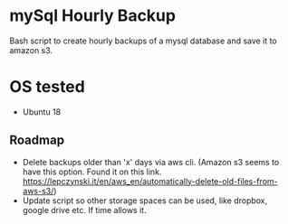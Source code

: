 # mySql Hourly Backup

Bash script to create hourly backups of a mysql database and save it to amazon s3.

# OS tested

- Ubuntu 18

## Roadmap

- Delete backups older than 'x' days via aws cli. (Amazon s3 seems to have this option. Found it on this link. https://lepczynski.it/en/aws_en/automatically-delete-old-files-from-aws-s3/)
- Update script so other storage spaces can be used, like dropbox, google drive etc. If time allows it.
